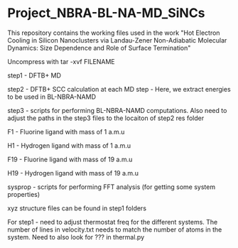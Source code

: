 # Project_NBRA-BL-NA-MD_SiNCs
This repository contains the working files used in the work "Hot Electron Cooling in Silicon Nanoclusters via Landau-Zener Non-Adiabatic Molecular Dynamics: Size Dependence and Role of Surface Termination"

Uncompress with  tar -xvf FILENAME 

step1 - DFTB+ MD

step2 - DFTB+ SCC calculation at each MD step - Here, we extract energies to be used in BL-NBRA-NAMD

step3 - scripts for performing BL-NBRA-NAMD computations. Also need to adjust the paths in the step3 files to the locaiton of step2 res folder

F1  - Fluorine ligand with mass of 1 a.m.u

H1  - Hydrogen ligand with mass of 1 a.m.u

F19 - Fluorine ligand with mass of 19 a.m.u

H19 - Hydrogen ligand with mass of 19 a.m.u

sysprop - scripts for performing FFT analysis (for getting some system properties)

xyz structure files can be found in step1 folders

For step1 - need to adjust thermostat freq for the different systems. The number of lines in velocity.txt needs to match the number of atoms in the system. Need to also look for ??? in thermal.py

